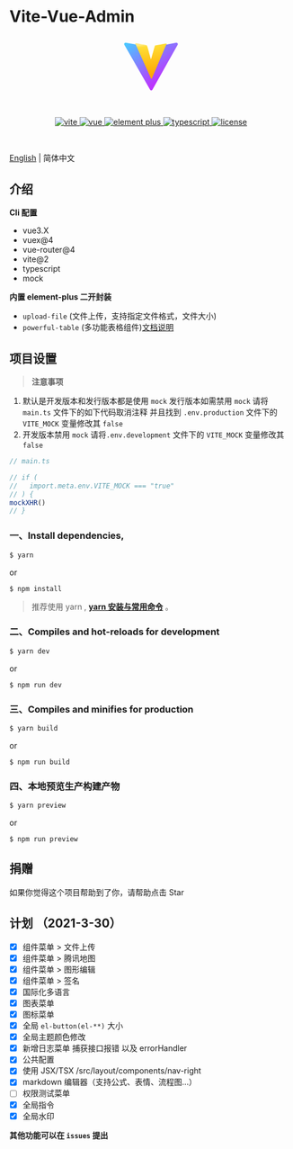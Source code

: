 # Vite-Vue-Admin
<div align="center">
	<img style="width:100px;" object-fit='cover' src="data:image/svg+xml;base64,PD94bWwgdmVyc2lvbj0iMS4wIiBlbmNvZGluZz0idXRmLTgiPz4KPCEtLSBH
ZW5lcmF0b3I6IEFkb2JlIElsbHVzdHJhdG9yIDIyLjAuMSwgU1ZHIEV4cG9y
dCBQbHVnLUluIC4gU1ZHIFZlcnNpb246IDYuMDAgQnVpbGQgMCkgIC0tPgo8
c3ZnIHZlcnNpb249IjEuMSIgaWQ9IuWbvuWxgl8xIiB4bWxucz0iaHR0cDov
L3d3dy53My5vcmcvMjAwMC9zdmciIHhtbG5zOnhsaW5rPSJodHRwOi8vd3d3
LnczLm9yZy8xOTk5L3hsaW5rIiB4PSIwcHgiIHk9IjBweCIKCSB2aWV3Qm94
PSIwIDAgNDEwIDQwNCIgc3R5bGU9ImVuYWJsZS1iYWNrZ3JvdW5kOm5ldyAw
IDAgNDEwIDQwNDsiIHhtbDpzcGFjZT0icHJlc2VydmUiPgo8c3R5bGUgdHlw
ZT0idGV4dC9jc3MiPgoJLnN0MHtmaWxsOnVybCgjTGF5ZXJfMV8pO30KCS5z
dDF7ZmlsbDp1cmwoI0xheWVyX2NvcHlfMV8pO30KPC9zdHlsZT4KPHRpdGxl
PmxvZ28tc3ZnPC90aXRsZT4KPGxpbmVhckdyYWRpZW50IGlkPSJMYXllcl8x
XyIgZ3JhZGllbnRVbml0cz0idXNlclNwYWNlT25Vc2UiIHgxPSIxMDcuMDQ2
MyIgeTE9IjQ0Ny40MDM4IiB4Mj0iMzM2LjA0NjMiIHkyPSIxMzYuNDAzOCIg
Z3JhZGllbnRUcmFuc2Zvcm09Im1hdHJpeCgxIDAgMCAtMSAwIDQwNikiPgoJ
PHN0b3AgIG9mZnNldD0iMCIgc3R5bGU9InN0b3AtY29sb3I6IzQxRDFGRiIv
PgoJPHN0b3AgIG9mZnNldD0iMSIgc3R5bGU9InN0b3AtY29sb3I6I0JEMzRG
RSIvPgo8L2xpbmVhckdyYWRpZW50Pgo8cGF0aCBpZD0iTGF5ZXIiIGNsYXNz
PSJzdDAiIGQ9Ik0zOTkuNiw1OS41bC0xODQsMzI5Yy0zLjgsNi44LTEzLjYs
Ni44LTE3LjQsMC4xTDEwLjYsNTkuNkM2LjQsNTIuMiwxMi43LDQzLjMsMjEs
NDQuOGwxNDUuNiwyNS40CgljMCwwLDcuNCwyLjIsOS43LDkuN0MxNzguNiw4
Ny4zLDIwMywxNzQsMjAzLDE3NGMxLjIsMC4yLDIuNCwwLjIsMy42LDBjMCww
LDI2LjMtODgsMjguMy05NC4xUzI0Myw3MiwyNDMsNzJsMTQ2LjEtMjcuMgoJ
QzM5Ny40LDQzLjMsNDAzLjgsNTIuMSwzOTkuNiw1OS41eiIvPgo8bGluZWFy
R3JhZGllbnQgaWQ9IkxheWVyX2NvcHlfMV8iIGdyYWRpZW50VW5pdHM9InVz
ZXJTcGFjZU9uVXNlIiB4MT0iMjAzLjkzNzQiIHkxPSIzNTcuMDgwNyIgeDI9
IjIzNi44NDk0IiB5Mj0iMTMxLjMwOTciIGdyYWRpZW50VHJhbnNmb3JtPSJt
YXRyaXgoMSAwIDAgLTEgMCA0MDYpIj4KCTxzdG9wICBvZmZzZXQ9IjAiIHN0
eWxlPSJzdG9wLWNvbG9yOiNGRkVBODMiLz4KCTxzdG9wICBvZmZzZXQ9Ijgu
Mjk5OTk5ZS0wMiIgc3R5bGU9InN0b3AtY29sb3I6I0ZGREQzNSIvPgoJPHN0
b3AgIG9mZnNldD0iMSIgc3R5bGU9InN0b3AtY29sb3I6I0ZGQTgwMCIvPgo8
L2xpbmVhckdyYWRpZW50Pgo8cGF0aCBpZD0iTGF5ZXJfY29weSIgY2xhc3M9
InN0MSIgZD0iTTMxMi44LDUwLjNjMCwwLTczLjUsMTMuNC03NiwxNGMtMi40
LDAuNi0yLjgsMS42LTUuOSwxMS4yYy0yLjQsNy42LTI0LjUsOTAtMjUuOSw5
MAoJcy0yMS43LTc4LjctMjUuOC04OS44Yy00LjEtMTEtMy42LTEyLjEtNi40
LTEzYy0yLjgtMC44LTY5LjctMTMuMi03Ni4yLTEzLjlzLTcuOCwzLjctNy4z
LDcuOGMwLDAsNC4xLDAuNyw0LjIsMC44bDExMS4yLDI0OC4xCgljMi45LDQu
Nyw0LjEsNC40LDYuOCwwLjFsMTA1LTI0Ny40bDQuMi0wLjdDMzIxLjYsNTQu
MiwzMTYuMiw0OS43LDMxMi44LDUwLjN6Ii8+Cjwvc3ZnPgo=">
	<p>&nbsp;</p>
	<p align="center">
      <a href="https://vitejs.dev/" target="_blank">
		    <img src="https://img.shields.io/badge/vite-%3E2.3.0-yellow" alt="vite">
		</a>
	    <a href="https://v3.vuejs.org/" target="_blank">
	        <img src="https://img.shields.io/badge/vue.js-vue3.1.x-green" alt="vue">
	    </a>
	    <a href="https://element-plus.gitee.io/#/zh-CN/component/changelog" target="_blank">
	        <img src="https://img.shields.io/badge/element--plus-%3E1.0.0-blue" alt="element plus">
	    </a>
		<a href="https://www.tslang.cn/" target="_blank">
         <img src="https://img.shields.io/badge/typescript-%3E4.0.0-blue" alt="typescript">
	    </a>
		<a href="https://gitee.com/abc1612565136/vite-admin/blob/master/LICENSE" target="_blank">
		    <img src="https://img.shields.io/badge/LICENSE-MIT-success" alt="license">
		</a>
	</p>
	<p>&nbsp;</p>
</div>

[English](./README.md) | 简体中文

## 介绍

**Cli 配置**

- vue3.X
- vuex@4
- vue-router@4
- vite@2
- typescript
- mock

**内置 element-plus 二开封装**

- `upload-file` (文件上传，支持指定文件格式，文件大小)
- `powerful-table` (多功能表格组件)[文档说明](https://gitee.com/abc1612565136/powerful-table/blob/master/README.md)

## 项目设置

> **注意事项**

1. 默认是开发版本和发行版本都是使用 `mock`
   发行版本如需禁用 `mock` 请将 `main.ts` 文件下的如下代码取消注释
   并且找到 `.env.production` 文件下的 `VITE_MOCK` 变量修改其 `false`
2. 开发版本禁用 `mock` 请将`.env.development` 文件下的 `VITE_MOCK` 变量修改其 `false`

```js
// main.ts

// if (
//   import.meta.env.VITE_MOCK === "true"
// ) {
mockXHR()
// }
```

### 一、Install dependencies,

```bash
$ yarn
```

or

```
$ npm install
```

> 推荐使用 yarn , **[yarn 安装与常用命令](http://liqingsong.cc/article/detail/9)** 。

### 二、Compiles and hot-reloads for development

```bash
$ yarn dev
```

or

```
$ npm run dev
```

### 三、Compiles and minifies for production

```bash
$ yarn build
```

or

```
$ npm run build
```

### 四、本地预览生产构建产物

```bash
$ yarn preview
```

or

```
$ npm run preview
```

## 捐赠

如果你觉得这个项目帮助到了你，请帮助点击 Star

## 计划 （2021-3-30）

- [x] 组件菜单 > 文件上传
- [x] 组件菜单 > 腾讯地图
- [x] 组件菜单 > 图形编辑
- [x] 组件菜单 > 签名
- [x] 国际化多语言
- [x] 图表菜单
- [x] 图标菜单
- [x] 全局 `el-button(el-**)` 大小
- [x] 全局主题颜色修改
- [x] 新增日志菜单 捕获接口报错 以及 errorHandler
- [x] 公共配置
- [x] 使用 JSX/TSX /src/layout/components/nav-right
- [x] markdown 编辑器（支持公式、表情、流程图...）
- [ ] 权限测试菜单
- [x] 全局指令
- [x] 全局水印

**其他功能可以在 `issues` 提出**
